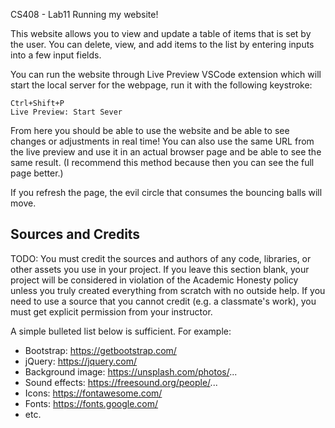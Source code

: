 CS408 - Lab11
Running my website!

This website allows you to view and update a table of items that is set by the user. You can delete, view, and add items to the list by entering inputs into a few input fields.

You can run the website through Live Preview VSCode extension which will start the local server for the webpage, run it with the following keystroke:

    Ctrl+Shift+P
    Live Preview: Start Sever

From here you should be able to use the website and be able to see changes or adjustments in real time! You can also use the same URL from the live preview and use it in an actual browser page and be able to see the same result. (I recommend this method because then you can see the full page better.)

If you refresh the page, the evil circle that consumes the bouncing balls will move.

## Sources and Credits

TODO: You must credit the sources and authors of any code, libraries, or other
assets you use in your project. If you leave this section blank, your project
will be considered in violation of the Academic Honesty policy unless you truly
created everything from scratch with no outside help. If you need to use a
source that you cannot credit (e.g. a classmate's work), you must get explicit
permission from your instructor.

A simple bulleted list below is sufficient. For example:

- Bootstrap: https://getbootstrap.com/
- jQuery: https://jquery.com/
- Background image: https://unsplash.com/photos/...
- Sound effects: https://freesound.org/people/...
- Icons: https://fontawesome.com/
- Fonts: https://fonts.google.com/
- etc.

